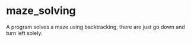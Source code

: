 # maze_solving
A program solves a maze using backtracking, there are just go down and turn left solely.
